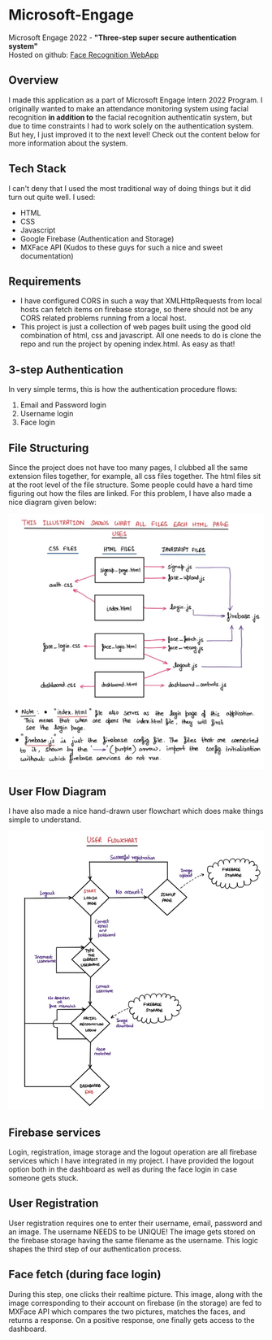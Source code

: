 # Microsoft-Engage
Microsoft Engage 2022 - **"Three-step super secure authentication system"**   
Hosted on github: [Face Recognition WebApp](https://sarthak751.github.io/My-Project/)

## Overview
I made this application as a part of Microsoft Engage Intern 2022 Program. I originally wanted to make an attendance monitoring system using facial recognition **in addition to** the facial recognition authenticatin system, but due to time constraints I had to work solely on the authentication system. But hey, I just improved it to the next level!  Check out the content below for more information about the system. 

## Tech Stack
I can't deny that I used the most traditional way of doing things but it did turn out quite well. I used:

* HTML
* CSS
* Javascript
* Google Firebase (Authentication and Storage)
* MXFace API (Kudos to these guys for such a nice and sweet documentation)

## Requirements
* I have configured CORS in such a way that XMLHttpRequests from local hosts can fetch items on firebase storage, so there should not be any CORS related problems running from a local host. 
* This project is just a collection of web pages built using the good old combination of html, css and javascript. All one needs to do is clone the repo and run the project by opening index.html. As easy as that!

## 3-step Authentication
In very simple terms, this is how the authentication procedure flows: 

1. Email and Password login
2. Username login
3. Face login


## File Structuring
Since the project does not have too many pages, I clubbed all the same extension files together, for example, all css files together. The html files sit at the root level of
the file structure. Some people could have a hard time figuring out how the files are linked. For this problem, I have also made a nice diagram given below:

![File Strcuture Explanation](/images/structure_info.jpg)

## User Flow Diagram
I have also made a nice hand-drawn user flowchart which does make things simple to understand.

![Flowchart](/images/flowchart.jpg)

## Firebase services
Login, registration, image storage and the logout operation are all firebase services which I have integrated in my project. I have provided the logout option both in the dashboard as well as during the face login in case someone gets stuck.

## User Registration
User registration requires one to enter their username, email, password and an image. The username NEEDS to be UNIQUE! The image gets stored on the firebase storage having the same filename as the username. This logic shapes the third step of our authentication process.

## Face fetch (during face login)
During this step, one clicks their realtime picture. This image, along with the image corresponding to their account on firebase (in the storage) are fed to MXFace API which compares the two pictures, matches the faces, and returns a response. On a positive response, one finally gets access to the dashboard. 






